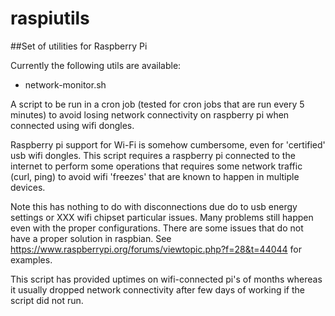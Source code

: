 # raspiutils
##Set of utilities for Raspberry Pi 

Currently the following utils are available:

- network-monitor.sh

A script to be run in a cron job (tested for cron jobs that are run every 5 minutes) to avoid losing network connectivity on raspberry pi when connected using wifi dongles. 

Raspberry pi support for Wi-Fi is somehow cumbersome, even for 'certified' usb wifi dongles. This script requires a raspberry pi connected to the internet to perform some operations that requires some network traffic (curl, ping) to avoid wifi 'freezes' that are known to happen in multiple devices. 

Note this has nothing to do with  disconnections due do to usb energy settings or XXX wifi chipset particular issues. Many problems still happen even with the proper configurations.  There are some issues that do not have a proper solution in raspbian.  See https://www.raspberrypi.org/forums/viewtopic.php?f=28&t=44044 for examples.

This script has provided uptimes on wifi-connected pi's of months whereas it usually dropped network connectivity after few days of working if the script did not run.






